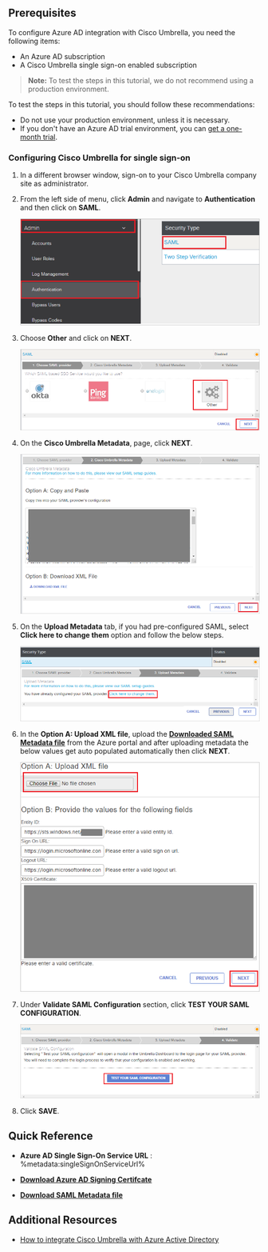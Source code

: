 ## Prerequisites

To configure Azure AD integration with Cisco Umbrella, you need the following items:

- An Azure AD subscription
- A Cisco Umbrella single sign-on enabled subscription

> **Note:**
> To test the steps in this tutorial, we do not recommend using a production environment.

To test the steps in this tutorial, you should follow these recommendations:

- Do not use your production environment, unless it is necessary.
- If you don't have an Azure AD trial environment, you can [get a one-month trial](https://azure.microsoft.com/pricing/free-trial/).

### Configuring Cisco Umbrella for single sign-on

1. In a different browser window, sign-on to your Cisco Umbrella company site as administrator.

2.  From the left side of menu, click **Admin** and navigate to **Authentication** and then click on **SAML**.

	![The Admin](./media/tutorial_cisco-umbrella_admin.png)

3. Choose **Other** and click on **NEXT**.

	![The Other](./media/tutorial_cisco-umbrella_other.png)

4. On the **Cisco Umbrella Metadata**, page, click **NEXT**.

	![The metadata](./media/tutorial_cisco-umbrella_metadata.png)

5. On the **Upload Metadata** tab, if you had pre-configured SAML, select **Click here to change them** option and follow the below steps.

	![The Next](./media/tutorial_cisco-umbrella_next.png)


6. In the **Option A: Upload XML file**,  upload the **[Downloaded SAML Metadata file](%metadata:metadataDownloadUrl%)** from the Azure portal and after uploading metadata the below values get auto populated automatically then click **NEXT**.

	![The choosefile ](./media/tutorial_cisco-umbrella_choosefile.png)

7. Under **Validate SAML Configuration** section, click **TEST YOUR SAML CONFIGURATION**.

	![The Test](./media/tutorial_cisco-umbrella_test.png)

8. Click **SAVE**.

## Quick Reference

* **Azure AD Single Sign-On Service URL** : %metadata:singleSignOnServiceUrl%

* **[Download Azure AD Signing Certifcate](%metadata:CertificateDownloadRawUrl%)**

* **[Download SAML Metadata file](%metadata:metadataDownloadUrl%)**

## Additional Resources

* [How to integrate Cisco Umbrella with Azure Active Directory](https://docs.microsoft.com/azure/active-directory/saas-apps/cisco-umbrella-tutorial)
